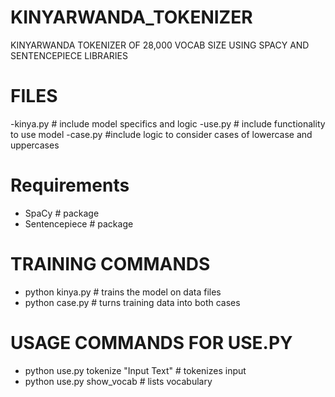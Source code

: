 # KINYARWANDA_TOKENIZER
KINYARWANDA TOKENIZER OF 28,000 VOCAB SIZE USING SPACY AND SENTENCEPIECE LIBRARIES

# FILES
-kinya.py     # include model specifics and logic
-use.py       #  include functionality to use model 
-case.py      #include logic to consider cases of lowercase and uppercases

# Requirements
- SpaCy            # package
- Sentencepiece    # package

# TRAINING COMMANDS
- python kinya.py                    # trains the model on data files
- python case.py                     # turns training data into both cases
# USAGE COMMANDS FOR USE.PY
- python use.py tokenize "Input Text"   # tokenizes input
- python use.py show_vocab              # lists vocabulary
